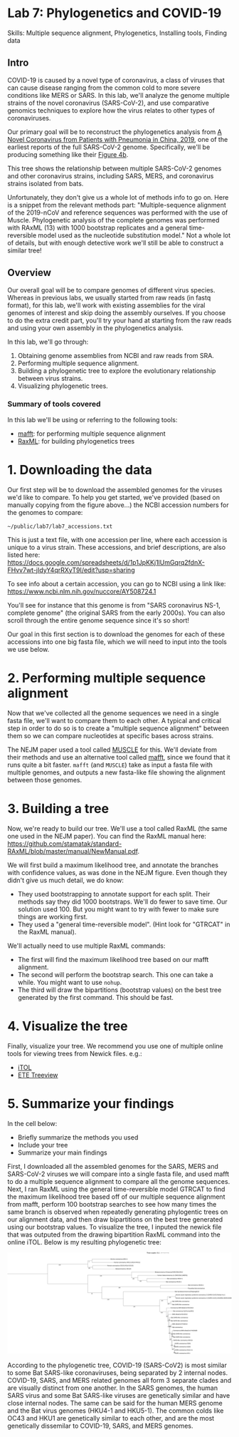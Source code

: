# Lab 7: Phylogenetics and COVID-19

Skills: Multiple sequence alignment, Phylogenetics, Installing tools, Finding data


## Intro

COVID-19 is caused by a novel type of coronavirus, a class of viruses that can cause disease ranging from the common cold to more severe conditions like MERS or SARS. In this lab, we'll analyze the genome multiple strains of the novel coronavirus (SARS-CoV-2), and use comparative genomics techniques to explore how the virus relates to other types of coronaviruses.

Our primary goal will be to reconstruct the phylogenetics analysis from [A Novel Coronavirus from Patients with Pneumonia in China, 2019](https://www.nejm.org/doi/full/10.1056/NEJMoa2001017), one of the earliest reports of the full SARS-CoV-2 genome. Specifically, we'll be producing something like their [Figure 4b](https://www.nejm.org/doi/full/10.1056/NEJMoa2001017).


This tree shows the relationship between multiple SARS-CoV-2 genomes and other coronavirus strains, including SARS, MERS, and coronavirus strains isolated from bats.

Unfortunately, they don't give us a whole lot of methods info to go on. Here is a snippet from the relevant methods part: "Multiple-sequence alignment of the 2019-nCoV and reference sequences was performed with the use of Muscle. Phylogenetic analysis of the complete genomes was performed with RAxML (13) with 1000 bootstrap replicates and a general time-reversible model used as the nucleotide substitution model." Not a whole lot of details, but with enough detective work we'll still be able to construct a similar tree!

## Overview

Our overall goal will be to compare genomes of different virus species. Whereas in previous labs, we usually started from raw reads (in fastq format), for this lab, we'll work with existing assemblies for the viral genomes of interest and skip doing the assembly ourselves. If you choose to do the extra credit part, you'll try your hand at starting from the raw reads and using your own assembly in the phylogenetics analysis.

In this lab, we'll go through:
1. Obtaining genome assemblies from NCBI and raw reads from SRA.
2. Performing multiple sequence alignment.
3. Building a phylogenetic tree to explore the evolutionary relationship between virus strains.
4. Visualizing phylogenetic trees.

### Summary of tools covered
In this lab we'll be using or referring to the following tools:

* [mafft](https://mafft.cbrc.jp/alignment/software/): for performing multiple sequence alignment
* [RaxML](https://github.com/stamatak/standard-RAxML): for building phylogenetics trees

# 1. Downloading the data

Our first step will be to download the assembled genomes for the viruses we'd like to compare. To help you get started, we've provided (based on manually copying from the figure above...) the NCBI accession numbers for the genomes to compare:

```
~/public/lab7/lab7_accessions.txt
```

This is just a text file, with one accession per line, where each accession is unique to a virus strain. These accessions, and brief descriptions, are also listed here: https://docs.google.com/spreadsheets/d/1p1JpKKj1lUmGqrq2fdnX-FHvv7wt-jIdyY4qrRXyT9I/edit?usp=sharing

To see info about a certain accession, you can go to NCBI using a link like: https://www.ncbi.nlm.nih.gov/nuccore/AY508724.1

You'll see for instance that this genome is from "SARS coronavirus NS-1, complete genome" (the original SARS from the early 2000s). You can also scroll through the entire genome sequence since it's so short!


Our goal in this first section is to download the genomes for each of these accessions into one big fasta file, which we will need to input into the tools we use below. 

# 2. Performing multiple sequence alignment

Now that we've collected all the genome sequences we need in a single fasta file, we'll want to compare them to each other. A typical and critical step in order to do so is to create a "multiple sequence alignment" between them so we can compare nucleotides at specific bases across strains.

The NEJM paper used a tool called [MUSCLE](https://www.ebi.ac.uk/jdispatcher/msa/muscle) for this. We'll deviate from their methods and use an alternative tool called [mafft](https://mafft.cbrc.jp/alignment/software/), since we found that it runs quite a bit faster. `mafft` (and `MUSCLE`) take as input a fasta file with multiple genomes, and outputs a new fasta-like file showing the alignment between those genomes.


# 3. Building a tree

Now, we're ready to build our tree. We'll use a tool called RaxML (the same one used in the NEJM paper). You can find the RaxML manual here: https://github.com/stamatak/standard-RAxML/blob/master/manual/NewManual.pdf. 

We will first build a maximum likelihood tree, and annotate the branches with confidence values, as was done in the NEJM figure. Even though they didn't give us much detail, we do know:
* They used bootstrapping to annotate support for each split. Their methods say they did 1000 bootstraps. We'll do fewer to save time. Our solution used 100. But you might want to try with fewer to make sure things are working first.
* They used a "general time-reversible model". (Hint look for "GTRCAT" in the RaxML manual).

We'll actually need to use multiple RaxML commands:
* The first will find the maximum likelihood tree based on our mafft alignment.
* The second will perform the bootstrap search. This one can take a while. You might want to use `nohup`.
* The third will draw the bipartitions (bootstrap values) on the best tree generated by the first command. This should be fast.

# 4. Visualize the tree

Finally, visualize your tree. We recommend you use one of multiple online tools for viewing trees from Newick files. e.g.:

* [iTOL](https://itol.embl.de/upload.cgi)
* [ETE Treeview](http://etetoolkit.org/treeview/)


# 5. Summarize your findings

In the cell below:
* Briefly summarize the methods you used
* Include your tree
* Summarize your main findings


First, I downloaded all the assembled genomes for the SARS, MERS and SARS-CoV-2 viruses we will compare into a single fasta file, and used mafft to do a multiple sequence alignment to compare all the genome sequences. Next, I ran RaxML using the general time-reversible model GTRCAT to find the maximum likelihood tree based off of our multiple sequence alignment from mafft, perform 100 bootstrap searches to see how many times the same branch is observed when repeatedly generating phylogentic trees on our alignment data, and then draw bipartitions on the best tree generated using our bootstrap values. To visualize the tree, I inputed the newick file that was outputed from the drawing bipartition RaxML command into the online iTOL. Below is my resulting phylogenetic tree:

![tree](figures/my_COVID-19_tree.png)

According to the phylogenetic tree, COVID-19 (SARS-CoV2) is most similar to some Bat SARS-like coronaviruses, being separated by 2 internal nodes. COVID-19, SARS, and MERS related genomes all form 3 separate clades and are visually distinct from one another. In the SARS genomes, the human SARS virus and some Bat SARS-like viruses are genetically similar and have close internal nodes. The same can be said for the human MERS genome and the Bat virus genomes (HKU4-1 and HKU5-1). The common colds like OC43 and HKU1 are genetically similar to each other, and are the most genetically dissemilar to COVID-19, SARS, and MERS genomes. 



